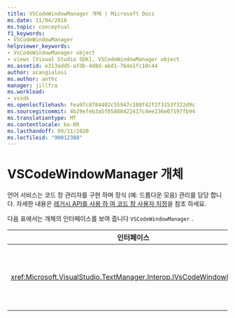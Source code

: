 ```yaml
---
title: VSCodeWindowManager 개체 | Microsoft Docs
ms.date: 11/04/2016
ms.topic: conceptual
f1_keywords:
- VSCodeWindowManager
helpviewer_keywords:
- VsCodeWindowManager object
- views [Visual Studio SDK], VSCodeWindowManager object
ms.assetid: e313add5-afdb-4d8d-abd1-764e1fc10c44
author: acangialosi
ms.author: anthc
manager: jillfra
ms.workload:
- vssdk
ms.openlocfilehash: fea97c8784402c55947c108f42f2f3153f322d9c
ms.sourcegitcommit: 4b29efeb3a5f05888422417c4ee236e07197fb94
ms.translationtype: MT
ms.contentlocale: ko-KR
ms.lasthandoff: 09/11/2020
ms.locfileid: "90012388"
---
```

# <a name="vscodewindowmanager-object"></a>VSCodeWindowManager 개체

언어 서비스는 코드 창 관리자를 구현 하며 장식 (예: 드롭다운 모음) 관리를 담당 합니다. 자세한 내용은 [레거시 API를 사용 하 여 코드 창 사용자 지정](../vs-2015/extensibility/customizing-code-windows-by-using-the-legacy-api.md?view=vs-2015)을 참조 하세요.

다음 표에서는 개체의 인터페이스를 보여 줍니다 `VSCodeWindowManager` .

|인터페이스|Description|
|---------------|-----------------|
|<xref:Microsoft.VisualStudio.TextManager.Interop.IVsCodeWindowManager>|코드 창에서 장식 (예: 드롭다운 모음)을 추가 하거나 제거할 수 있습니다.|